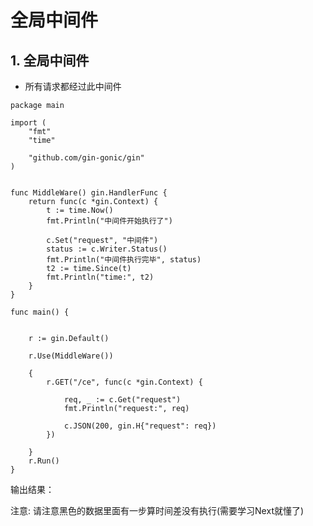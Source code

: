 # 全局中间件

## 1. 全局中间件 <a id="&#x5168;&#x5C40;&#x4E2D;&#x95F4;&#x4EF6;"></a>

* 所有请求都经过此中间件

```text
package main

import (
    "fmt"
    "time"

    "github.com/gin-gonic/gin"
)


func MiddleWare() gin.HandlerFunc {
    return func(c *gin.Context) {
        t := time.Now()
        fmt.Println("中间件开始执行了")
        
        c.Set("request", "中间件")
        status := c.Writer.Status()
        fmt.Println("中间件执行完毕", status)
        t2 := time.Since(t)
        fmt.Println("time:", t2)
    }
}

func main() {
    
    
    r := gin.Default()
    
    r.Use(MiddleWare())
    
    {
        r.GET("/ce", func(c *gin.Context) {
            
            req, _ := c.Get("request")
            fmt.Println("request:", req)
            
            c.JSON(200, gin.H{"request": req})
        })

    }
    r.Run()
}
```

输出结果：

注意: 请注意黑色的数据里面有一步算时间差没有执行\(需要学习Next就懂了\)

